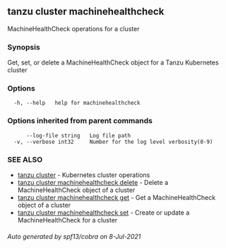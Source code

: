 ## tanzu cluster machinehealthcheck

MachineHealthCheck operations for a cluster

### Synopsis

Get, set, or delete a MachineHealthCheck object for a Tanzu Kubernetes cluster

### Options

```
  -h, --help   help for machinehealthcheck
```

### Options inherited from parent commands

```
      --log-file string   Log file path
  -v, --verbose int32     Number for the log level verbosity(0-9)
```

### SEE ALSO

* [tanzu cluster](tanzu_cluster.md)	 - Kubernetes cluster operations
* [tanzu cluster machinehealthcheck delete](tanzu_cluster_machinehealthcheck_delete.md)	 - Delete a MachineHealthCheck object of a cluster
* [tanzu cluster machinehealthcheck get](tanzu_cluster_machinehealthcheck_get.md)	 - Get a MachineHealthCheck object of a cluster
* [tanzu cluster machinehealthcheck set](tanzu_cluster_machinehealthcheck_set.md)	 - Create or update a MachineHealthCheck for a cluster

###### Auto generated by spf13/cobra on 8-Jul-2021
